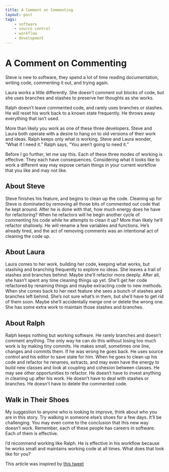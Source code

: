 ```yaml
---
title: A Comment on Commenting
layout: post
tags:
    - software
    - source control
    - workflow
    - development
---
```


# A Comment on Commenting

Steve is new to software, they spend a lot of time reading documentation, writing code, commenting it out, and trying again.

Laura works a little differently. She doesn’t comment out blocks of code, but she uses branches and stashes to preserve her thoughts as she works.

Ralph doesn’t leave commented code, and rarely uses branches or stashes. He will reset his work back to a known state frequently. He throws away everything that isn’t used.

More than likely you work as one of these three developers. Steve and Laura both operate with a desire to hang on to old versions of their work and ideas. Ralph keeps only what is working. Steve and Laura wonder, “What if I need it.” Ralph says, “You aren’t going to need it.”

Before I go further, let me say this. Each of these three modes of working is effective. They each have consequences. Considering what it looks like to work a different way may expose certain things in your current workflow that you like and may not like.

## About Steve

Steve finishes his feature, and begins to clean up the code. Cleaning up for Steve is dominated by removing all those bits of commented out code that he kept around. After he is done with that, how much energy does he have for refactoring? When he refactors will he begin another cycle of commenting his code while he attempts to clean it up? More than likely he’ll refactor shallowly. He will rename a few variables and functions. He’s already tired, and the act of removing comments was an intentional act of cleaning the code up.

## About Laura

Laura comes to her work, building her code, keeping what works, but stashing and branching frequently to explore no ideas. She leaves a trail of stashes and branches behind. Maybe she’ll refactor more deeply. After all, she hasn’t spent any time cleaning things up yet. She’ll get her code refactored by renaming things and maybe extracting code to new methods. When she comes back to her next feature she sees a bunch of stashes and branches left behind. She’s not sure what’s in them, but she’ll have to get rid of them soon. Maybe she’ll accidentally merge one or delete the wrong one. She has some extra work to maintain those stashes and branches.

## About Ralph

Ralph keeps nothing but working software. He rarely branches and doesn’t comment anything. The only way he can do this without losing too much work is by making tiny commits. He makes small, sometimes one line, changes and commits them. If he was wrong he goes back. He uses source control and his editor to save state for him. When he goes to clean up his code and refactor he renames, extracts, and may even have the energy to build new classes and look at coupling and cohesion between classes. He may see other opportunities to refactor. He doesn’t have to invest anything in cleaning up after his work. He doesn’t have to deal with stashes or branches. He doesn’t have to delete the commented code.

## Walk in Their Shoes

My suggestion to anyone who is looking to improve, think about who you are in this story. Try walking in someone else’s shoes for a few days. It’ll be challenging. You may even come to the conclusion that this new way doesn’t work. Remember, each of these people has careers in software. Each of them is effective.

I’d recommend working like Ralph. He is effective in his workflow because he works small and maintains working code at all times. What does that look like for you?

This article was inspired by [this tweet](https://twitter.com/maybekatz)